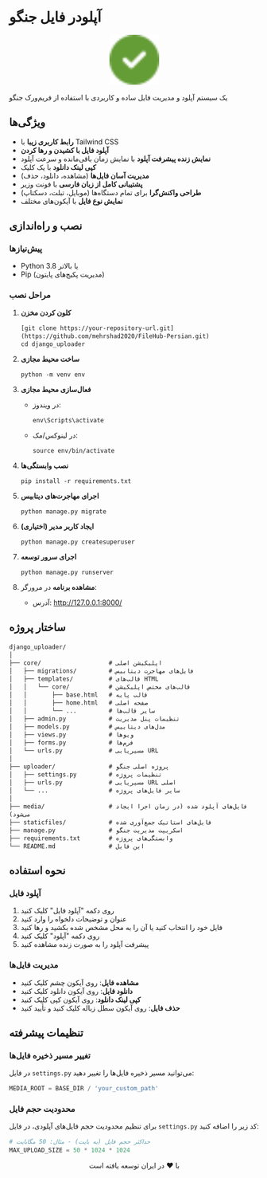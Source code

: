 # آپلودر فایل جنگو

<p align="center">
  <img src="https://raw.githubusercontent.com/django/django/main/django/contrib/admin/static/admin/img/icon-yes.svg" alt="Django File Uploader" width="100" />
</p>

یک سیستم آپلود و مدیریت فایل ساده و کاربردی با استفاده از فریم‌ورک جنگو

## ویژگی‌ها

- **رابط کاربری زیبا** با Tailwind CSS
- **آپلود فایل با کشیدن و رها کردن**
- **نمایش زنده پیشرفت آپلود** با نمایش زمان باقی‌مانده و سرعت آپلود
- **کپی لینک دانلود** با یک کلیک
- **مدیریت آسان فایل‌ها** (مشاهده، دانلود، حذف)
- **پشتیبانی کامل از زبان فارسی** با فونت وزیر
- **طراحی واکنش‌گرا** برای تمام دستگاه‌ها (موبایل، تبلت، دسکتاپ)
- **نمایش نوع فایل** با آیکون‌های مختلف

## نصب و راه‌اندازی

### پیش‌نیازها

- Python 3.8 یا بالاتر
- Pip (مدیریت پکیج‌های پایتون)

### مراحل نصب

1. **کلون کردن مخزن**
   ```
   [git clone https://your-repository-url.git](https://github.com/mehrshad2020/FileHub-Persian.git)
   cd django_uploader
   ```

2. **ساخت محیط مجازی**
   ```
   python -m venv env
   ```

3. **فعال‌سازی محیط مجازی**
   - در ویندوز:
     ```
     env\Scripts\activate
     ```
   - در لینوکس/مک:
     ```
     source env/bin/activate
     ```

4. **نصب وابستگی‌ها**
   ```
   pip install -r requirements.txt
   ```

5. **اجرای مهاجرت‌های دیتابیس**
   ```
   python manage.py migrate
   ```

6. **ایجاد کاربر مدیر (اختیاری)**
   ```
   python manage.py createsuperuser
   ```

7. **اجرای سرور توسعه**
   ```
   python manage.py runserver
   ```

8. **مشاهده برنامه** در مرورگر:
   - آدرس: http://127.0.0.1:8000/

## ساختار پروژه

```
django_uploader/
│
├── core/                   # اپلیکیشن اصلی
│   ├── migrations/         # فایل‌های مهاجرت دیتابیس
│   ├── templates/          # قالب‌های HTML
│   │   └── core/           # قالب‌های مختص اپلیکیشن
│   │       ├── base.html   # قالب پایه
│   │       ├── home.html   # صفحه اصلی
│   │       └── ...         # سایر قالب‌ها
│   ├── admin.py            # تنظیمات پنل مدیریت
│   ├── models.py           # مدل‌های دیتابیس
│   ├── views.py            # ویوها
│   ├── forms.py            # فرم‌ها
│   └── urls.py             # مسیریابی URL
│
├── uploader/               # پروژه اصلی جنگو
│   ├── settings.py         # تنظیمات پروژه
│   ├── urls.py             # مسیریابی URL اصلی
│   └── ...                 # سایر فایل‌های پروژه
│
├── media/                  # فایل‌های آپلود شده (در زمان اجرا ایجاد می‌شود)
├── staticfiles/            # فایل‌های استاتیک جمع‌آوری شده
├── manage.py               # اسکریپت مدیریت جنگو
├── requirements.txt        # وابستگی‌های پروژه
└── README.md               # این فایل
```

## نحوه استفاده

### آپلود فایل
1. روی دکمه "آپلود فایل" کلیک کنید
2. عنوان و توضیحات دلخواه را وارد کنید
3. فایل خود را انتخاب کنید یا آن را به محل مشخص شده بکشید و رها کنید
4. روی دکمه "آپلود" کلیک کنید
5. پیشرفت آپلود را به صورت زنده مشاهده کنید

### مدیریت فایل‌ها
- **مشاهده فایل**: روی آیکون چشم کلیک کنید
- **دانلود فایل**: روی آیکون دانلود کلیک کنید
- **کپی لینک دانلود**: روی آیکون کپی کلیک کنید
- **حذف فایل**: روی آیکون سطل زباله کلیک کنید و تأیید کنید

## تنظیمات پیشرفته

### تغییر مسیر ذخیره فایل‌ها
در فایل `settings.py` می‌توانید مسیر ذخیره فایل‌ها را تغییر دهید:

```python
MEDIA_ROOT = BASE_DIR / 'your_custom_path'
```

### محدودیت حجم فایل
برای تنظیم محدودیت حجم فایل‌های آپلودی، در فایل `settings.py` کد زیر را اضافه کنید:

```python
# حداکثر حجم فایل (به بایت) - مثال: 50 مگابایت
MAX_UPLOAD_SIZE = 50 * 1024 * 1024
```


<p align="center">
  با ❤️ در ایران توسعه یافته است
</p> 
